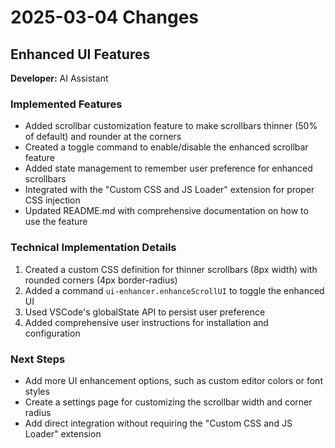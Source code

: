 # 2025-03-04 Changes

## Enhanced UI Features

**Developer:** AI Assistant

### Implemented Features
- Added scrollbar customization feature to make scrollbars thinner (50% of default) and rounder at the corners
- Created a toggle command to enable/disable the enhanced scrollbar feature
- Added state management to remember user preference for enhanced scrollbars
- Integrated with the "Custom CSS and JS Loader" extension for proper CSS injection
- Updated README.md with comprehensive documentation on how to use the feature

### Technical Implementation Details
1. Created a custom CSS definition for thinner scrollbars (8px width) with rounded corners (4px border-radius)
2. Added a command `ui-enhancer.enhanceScrollUI` to toggle the enhanced UI
3. Used VSCode's globalState API to persist user preference
4. Added comprehensive user instructions for installation and configuration

### Next Steps
- Add more UI enhancement options, such as custom editor colors or font styles
- Create a settings page for customizing the scrollbar width and corner radius
- Add direct integration without requiring the "Custom CSS and JS Loader" extension
